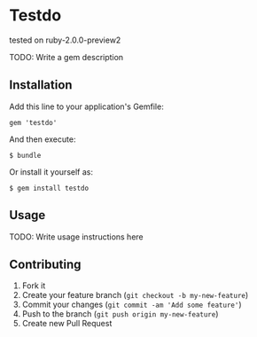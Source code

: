# Testdo

tested on ruby-2.0.0-preview2

TODO: Write a gem description

## Installation

Add this line to your application's Gemfile:

    gem 'testdo'

And then execute:

    $ bundle

Or install it yourself as:

    $ gem install testdo

## Usage

TODO: Write usage instructions here

## Contributing

1. Fork it
2. Create your feature branch (`git checkout -b my-new-feature`)
3. Commit your changes (`git commit -am 'Add some feature'`)
4. Push to the branch (`git push origin my-new-feature`)
5. Create new Pull Request

